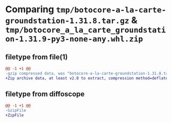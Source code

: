 # Comparing `tmp/botocore-a-la-carte-groundstation-1.31.8.tar.gz` & `tmp/botocore_a_la_carte_groundstation-1.31.9-py3-none-any.whl.zip`

## filetype from file(1)

```diff
@@ -1 +1 @@
-gzip compressed data, was "botocore-a-la-carte-groundstation-1.31.8.tar", last modified: Fri Jul 21 01:21:24 2023, max compression
+Zip archive data, at least v2.0 to extract, compression method=deflate
```

## filetype from diffoscope

```diff
@@ -1 +1 @@
-GzipFile
+ZipFile
```

